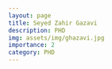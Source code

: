```yaml
---
layout: page
title: Seyed Zahir Gazavi
description: PHD
img: assets/img/ghazavi.jpg
importance: 2
category: PHD
---
```


